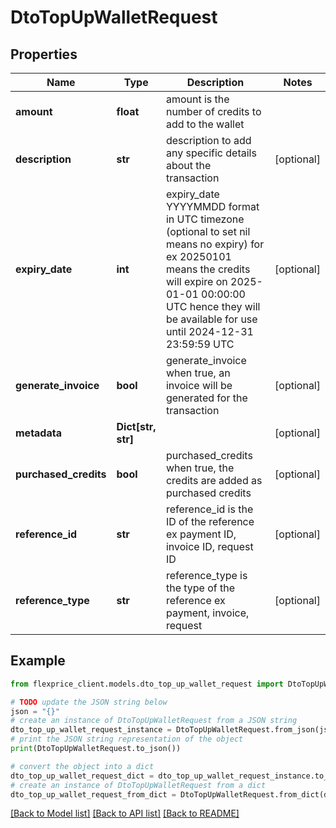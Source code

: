 # DtoTopUpWalletRequest


## Properties

Name | Type | Description | Notes
------------ | ------------- | ------------- | -------------
**amount** | **float** | amount is the number of credits to add to the wallet | 
**description** | **str** | description to add any specific details about the transaction | [optional] 
**expiry_date** | **int** | expiry_date YYYYMMDD format in UTC timezone (optional to set nil means no expiry) for ex 20250101 means the credits will expire on 2025-01-01 00:00:00 UTC hence they will be available for use until 2024-12-31 23:59:59 UTC | [optional] 
**generate_invoice** | **bool** | generate_invoice when true, an invoice will be generated for the transaction | [optional] 
**metadata** | **Dict[str, str]** |  | [optional] 
**purchased_credits** | **bool** | purchased_credits when true, the credits are added as purchased credits | [optional] 
**reference_id** | **str** | reference_id is the ID of the reference ex payment ID, invoice ID, request ID | [optional] 
**reference_type** | **str** | reference_type is the type of the reference ex payment, invoice, request | [optional] 

## Example

```python
from flexprice_client.models.dto_top_up_wallet_request import DtoTopUpWalletRequest

# TODO update the JSON string below
json = "{}"
# create an instance of DtoTopUpWalletRequest from a JSON string
dto_top_up_wallet_request_instance = DtoTopUpWalletRequest.from_json(json)
# print the JSON string representation of the object
print(DtoTopUpWalletRequest.to_json())

# convert the object into a dict
dto_top_up_wallet_request_dict = dto_top_up_wallet_request_instance.to_dict()
# create an instance of DtoTopUpWalletRequest from a dict
dto_top_up_wallet_request_from_dict = DtoTopUpWalletRequest.from_dict(dto_top_up_wallet_request_dict)
```
[[Back to Model list]](../README.md#documentation-for-models) [[Back to API list]](../README.md#documentation-for-api-endpoints) [[Back to README]](../README.md)


